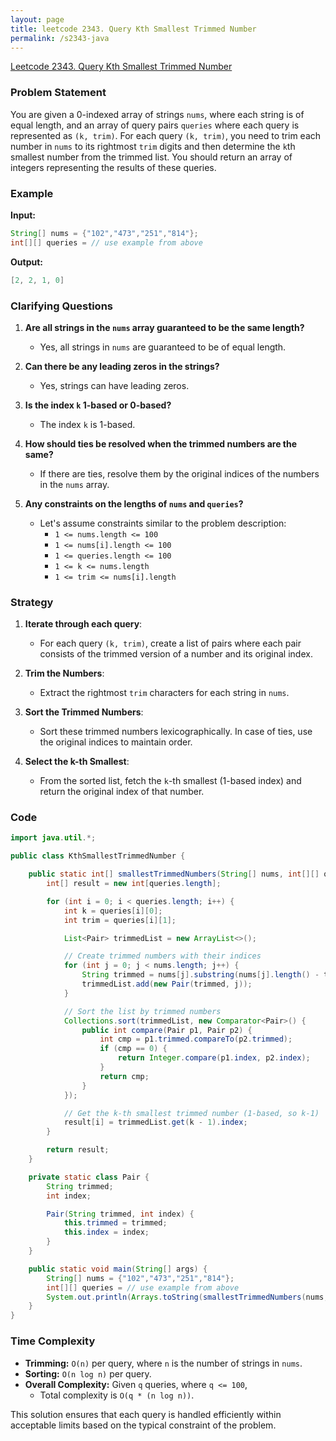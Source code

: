 ```yaml
---
layout: page
title: leetcode 2343. Query Kth Smallest Trimmed Number
permalink: /s2343-java
---
```

[Leetcode 2343. Query Kth Smallest Trimmed Number](https://algoadvance.github.io/algoadvance/l2343)
### Problem Statement

You are given a 0-indexed array of strings `nums`, where each string is of equal length, and an array of query pairs `queries` where each query is represented as `(k, trim)`. For each query `(k, trim)`, you need to trim each number in `nums` to its rightmost `trim` digits and then determine the `k`th smallest number from the trimmed list. You should return an array of integers representing the results of these queries.

### Example

**Input:**

```java
String[] nums = {"102","473","251","814"};
int[][] queries = // use example from above
```

**Output:**

```java
[2, 2, 1, 0]
```

### Clarifying Questions

1. **Are all strings in the `nums` array guaranteed to be the same length?**
   * Yes, all strings in `nums` are guaranteed to be of equal length.
   
2. **Can there be any leading zeros in the strings?**
   * Yes, strings can have leading zeros.

3. **Is the index `k` 1-based or 0-based?**
   * The index `k` is 1-based.

4. **How should ties be resolved when the trimmed numbers are the same?**
   * If there are ties, resolve them by the original indices of the numbers in the `nums` array.

5. **Any constraints on the lengths of `nums` and `queries`?**
   * Let's assume constraints similar to the problem description:
     * `1 <= nums.length <= 100`
     * `1 <= nums[i].length <= 100`
     * `1 <= queries.length <= 100`
     * `1 <= k <= nums.length`
     * `1 <= trim <= nums[i].length`

### Strategy

1. **Iterate through each query**: 
    * For each query `(k, trim)`, create a list of pairs where each pair consists of the trimmed version of a number and its original index.

2. **Trim the Numbers**:
    * Extract the rightmost `trim` characters for each string in `nums`.

3. **Sort the Trimmed Numbers**:
    * Sort these trimmed numbers lexicographically. In case of ties, use the original indices to maintain order.

4. **Select the k-th Smallest**:
    * From the sorted list, fetch the `k`-th smallest (1-based index) and return the original index of that number.

### Code

```java
import java.util.*;

public class KthSmallestTrimmedNumber {

    public static int[] smallestTrimmedNumbers(String[] nums, int[][] queries) {
        int[] result = new int[queries.length];

        for (int i = 0; i < queries.length; i++) {
            int k = queries[i][0];
            int trim = queries[i][1];

            List<Pair> trimmedList = new ArrayList<>();

            // Create trimmed numbers with their indices
            for (int j = 0; j < nums.length; j++) {
                String trimmed = nums[j].substring(nums[j].length() - trim);
                trimmedList.add(new Pair(trimmed, j));
            }

            // Sort the list by trimmed numbers
            Collections.sort(trimmedList, new Comparator<Pair>() {
                public int compare(Pair p1, Pair p2) {
                    int cmp = p1.trimmed.compareTo(p2.trimmed);
                    if (cmp == 0) {
                        return Integer.compare(p1.index, p2.index);
                    }
                    return cmp;
                }
            });

            // Get the k-th smallest trimmed number (1-based, so k-1)
            result[i] = trimmedList.get(k - 1).index;
        }

        return result;
    }

    private static class Pair {
        String trimmed;
        int index;

        Pair(String trimmed, int index) {
            this.trimmed = trimmed;
            this.index = index;
        }
    }

    public static void main(String[] args) {
        String[] nums = {"102","473","251","814"};
        int[][] queries = // use example from above
        System.out.println(Arrays.toString(smallestTrimmedNumbers(nums, queries)));  // Output: [2, 2, 1, 0]
    }
}
```

### Time Complexity

- **Trimming:** `O(n)` per query, where `n` is the number of strings in `nums`.
- **Sorting:** `O(n log n)` per query.
- **Overall Complexity:** Given `q` queries, where `q <= 100`,
  - Total complexity is `O(q * (n log n))`.

This solution ensures that each query is handled efficiently within acceptable limits based on the typical constraint of the problem.